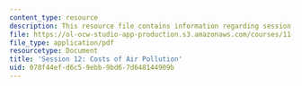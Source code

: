 ```yaml
---
content_type: resource
description: This resource file contains information regarding session 12.
file: https://ol-ocw-studio-app-production.s3.amazonaws.com/courses/11-s945-urbanizing-china-a-reflective-dialogue-fall-2013/078f44efd6c59ebb9bd67d648144909b_MIT11_S945F13_Session12.pdf
file_type: application/pdf
resourcetype: Document
title: 'Session 12: Costs of Air Pollution'
uid: 078f44ef-d6c5-9ebb-9bd6-7d648144909b
---
```

